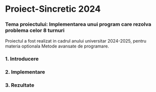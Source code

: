# **Proiect-Sincretic 2024** 
### Tema proiectului: Implementarea unui program care rezolva problema celor 8 turnuri

Proiectul a fost realizat in cadrul anului universitar 2024-2025, pentru materia optionala Metode avansate de programare.

### 1. Introducere



### 2. Implementare



### 3. Rezultate



